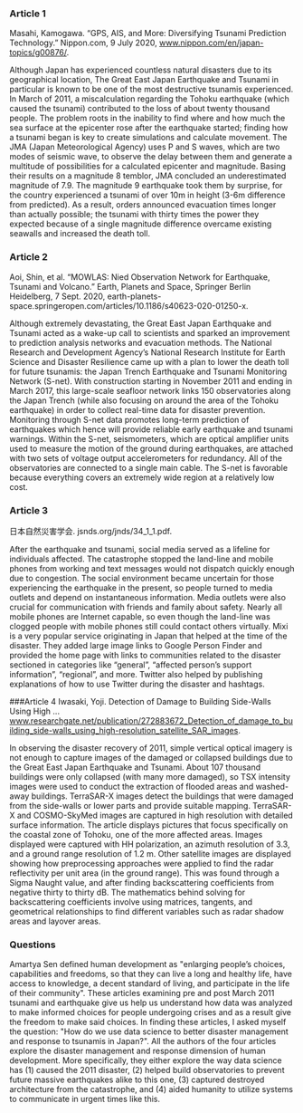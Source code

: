 ### Article 1
Masahi, Kamogawa. “GPS, AIS, and More: Diversifying Tsunami Prediction Technology.” Nippon.com, 9 July 2020, www.nippon.com/en/japan-topics/g00876/. 

Although Japan has experienced countless natural disasters due to its geographical location, The Great East Japan Earthquake and Tsunami in particular is known to be one of the most destructive tsunamis experienced. In March of 2011, a miscalculation regarding the Tohoku earthquake (which caused the tsunami) contributed to the loss of about twenty thousand people. The problem roots in the inability to find where and how much the sea surface at the epicenter rose after the earthquake started; finding how a tsunami began is key to create simulations and calculate movement. The JMA (Japan Meteorological Agency) uses P and S waves, which are two modes of seismic wave, to observe the delay between them and generate a multitude of possibilities for a  calculated epicenter and magnitude. Basing their results on a magnitude 8 temblor, JMA concluded an underestimated magnitude of 7.9. The magnitude 9 earthquake took them by surprise, for the country experienced a tsunami of over 10m in height (3-6m difference from predicted). As a result, orders announced evacuation times longer than actually possible; the tsunami with thirty times the power they expected because of a single magnitude difference overcame existing seawalls and increased the death toll. 

### Article 2
Aoi, Shin, et al. “MOWLAS: Nied Observation Network for Earthquake, Tsunami and Volcano.” Earth, Planets and Space, Springer Berlin Heidelberg, 7 Sept. 2020, earth-planets-space.springeropen.com/articles/10.1186/s40623-020-01250-x. 

Although extremely devastating, the Great East Japan Earthquake and Tsunami acted as a wake-up call to scientists and sparked an improvement to prediction analysis networks and evacuation methods. The National Research and Development Agency’s National Research Institute for Earth Science and Disaster Resilience came up with a plan to lower the death toll for future tsunamis: the Japan Trench Earthquake and Tsunami Monitoring Network (S-net). With construction starting in November 2011 and ending in March 2017, this large-scale seafloor network links 150 observatories along the Japan Trench (while also focusing on around the area of the Tohoku earthquake) in order to collect real-time data for disaster prevention. Monitoring through S-net data promotes long-term prediction of earthquakes which hence will provide reliable early earthquake and tsunami warnings. Within the S-net, seismometers, which are optical amplifier units used to measure the motion of the ground during earthquakes, are attached with two sets of voltage output accelerometers for redundancy. All of the observatories are connected to a single main cable. The S-net is favorable because everything covers an extremely wide region at a relatively low cost. 

### Article 3
日本自然災害学会. jsnds.org/jnds/34_1_1.pdf. 

After the earthquake and tsunami, social media served as a lifeline for individuals affected. The catastrophe stopped the land-line and mobile phones from working and text messages would not dispatch quickly enough due to congestion. The social environment became uncertain for those experiencing the earthquake in the present, so people turned to media outlets and depend on instantaneous information. Media outlets were also crucial for communication with friends and family about safety. Nearly all mobile phones are Internet capable, so even though the land-line was clogged people with mobile phones still could contact others virtually. Mixi is a very popular service originating in Japan that helped at the time of the disaster. They added large image links to Google Person Finder and provided the home page with links to communities related to the disaster sectioned in categories like “general”, “affected person’s support information”, “regional”, and more. Twitter also helped by publishing explanations of how to use Twitter during the disaster and hashtags. 

###Article 4
Iwasaki, Yoji. Detection of Damage to Building Side-Walls Using High ... www.researchgate.net/publication/272883672_Detection_of_damage_to_building_side-walls_using_high-resolution_satellite_SAR_images. 

In observing the disaster recovery of 2011, simple vertical optical imagery is not enough to capture images of the damaged or collapsed buildings due to the Great East Japan Earthquake and Tsunami. About 107 thousand buildings were only collapsed (with many more damaged), so TSX intensity images were used to conduct the extraction of flooded areas and washed-away buildings. TerraSAR-X images detect the buildings that were damaged from the side-walls or lower parts and provide suitable mapping. TerraSAR-X and COSMO-SkyMed images are captured in high resolution with detailed surface information. The article displays pictures that focus specifically on the coastal zone of Tohoku, one of the more affected areas. Images displayed were captured with HH polarization, an azimuth resolution of 3.3, and a ground range resolution of 1.2 m. Other satellite images are displayed showing how preprocessing approaches were applied to find the radar reflectivity per unit area (in the ground range). This was found through a Sigma Naught value, and after finding backscattering coefficients from negative thirty to thirty dB. The mathematics behind solving for backscattering coefficients involve using matrices, tangents, and geometrical relationships to find different variables such as radar shadow areas and layover areas. 

### Questions
Amartya Sen defined human development as "enlarging people’s choices, capabilities and freedoms, so that they can live a long and healthy life, have access to knowledge, a decent standard of living, and participate in the life of their community". These articles examining pre and post March 2011 tsunami and earthquake give us help us understand how data was analyzed to make informed choices for people undergoing crises and as a result give the freedom to make said choices. In finding these articles, I asked myself the question: "How do we use data science to better disaster management and response to tsunamis in Japan?". All the authors of the four articles explore the disaster management and response dimension of human development. More specifically, they either explore the way data science has (1) caused the 2011 disaster, (2) helped build observatories to prevent future massive earthquakes alike to this one, (3) captured destroyed architecture from the catastrophe, and (4) aided humanity to utilize systems to communicate in urgent times like this. 
